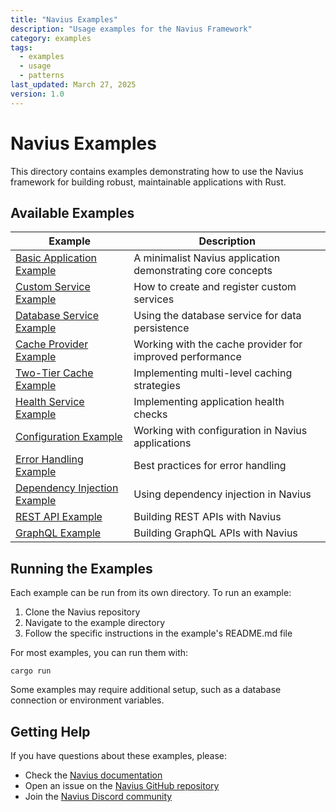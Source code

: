 ```yaml
---
title: "Navius Examples"
description: "Usage examples for the Navius Framework"
category: examples
tags:
  - examples
  - usage
  - patterns
last_updated: March 27, 2025
version: 1.0
---
```


# Navius Examples

This directory contains examples demonstrating how to use the Navius framework for building robust, maintainable applications with Rust.

## Available Examples

| Example | Description |
|---------|-------------|
| [Basic Application Example](./basic-application-example.md) | A minimalist Navius application demonstrating core concepts |
| [Custom Service Example](./custom-service-example.md) | How to create and register custom services |
| [Database Service Example](./database-service-example.md) | Using the database service for data persistence |
| [Cache Provider Example](./cache-provider-example.md) | Working with the cache provider for improved performance |
| [Two-Tier Cache Example](./two-tier-cache-example.md) | Implementing multi-level caching strategies |
| [Health Service Example](./health-service-example.md) | Implementing application health checks |
| [Configuration Example](./configuration-example.md) | Working with configuration in Navius applications |
| [Error Handling Example](./error-handling-example.md) | Best practices for error handling |
| [Dependency Injection Example](./dependency-injection-example.md) | Using dependency injection in Navius |
| [REST API Example](./rest-api-example.md) | Building REST APIs with Navius |
| [GraphQL Example](./graphql-example.md) | Building GraphQL APIs with Navius |

## Running the Examples

Each example can be run from its own directory. To run an example:

1. Clone the Navius repository
2. Navigate to the example directory
3. Follow the specific instructions in the example's README.md file

For most examples, you can run them with:

```
cargo run
```

Some examples may require additional setup, such as a database connection or environment variables.

## Getting Help

If you have questions about these examples, please:

- Check the [Navius documentation](../README.md)
- Open an issue on the [Navius GitHub repository](https://github.com/navius-framework/navius)
- Join the [Navius Discord community](https://discord.gg/navius) 